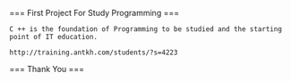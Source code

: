 ===  First Project For Study Programming ===

    C ++ is the foundation of Programming to be studied and the starting point of IT education.

    http://training.antkh.com/students/?s=4223 

 ===  Thank You ===
